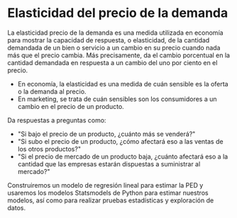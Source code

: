 # Elasticidad del precio de la demanda

La elasticidad precio de la demanda es una medida utilizada en economía para mostrar la capacidad de respuesta, o elasticidad, de la cantidad demandada de un bien o servicio a un cambio en su precio cuando nada más que el precio cambia. Más precisamente, da el cambio porcentual en la cantidad demandada en respuesta a un cambio del uno por ciento en el precio.

* En economía, la elasticidad es una medida de cuán sensible es la oferta o la demanda al precio.
* En marketing, se trata de cuán sensibles son los consumidores a un cambio en el precio de un producto.

Da respuestas a preguntas como:

* "Si bajo el precio de un producto, ¿cuánto más se venderá?"
* "Si subo el precio de un producto, ¿cómo afectará eso a las ventas de los otros productos?"
* "Si el precio de mercado de un producto baja, ¿cuánto afectará eso a la cantidad que las empresas estarán dispuestas a suministrar al mercado?"

Construiremos un modelo de regresión lineal para estimar la PED y usaremos los modelos Statsmodels de Python para estimar nuestros modelos, así como para realizar pruebas estadísticas y exploración de datos.
